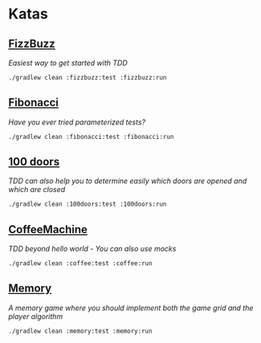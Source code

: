 # Katas

## [FizzBuzz](fizzbuzz)

*Easiest way to get started with TDD*

```bash
./gradlew clean :fizzbuzz:test :fizzbuzz:run
```

## [Fibonacci](fibonacci)

*Have you ever tried parameterized tests?*

```bash
./gradlew clean :fibonacci:test :fibonacci:run
```

## [100 doors](100doors)

*TDD can also help you to determine easily which doors are opened and which are closed*

```bash
./gradlew clean :100doors:test :100doors:run
```

## [CoffeeMachine](coffee)

*TDD beyond hello world - You can also use mocks*

```bash
./gradlew clean :coffee:test :coffee:run
```

## [Memory](memory)

*A memory game where you should implement both the game grid and the player algorithm*

```bash
./gradlew clean :memory:test :memory:run
```
